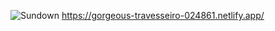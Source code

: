 ![Sundown](https://github.com/AnKiTa2456/AnimatedWebsite/assets/114217727/381dbc98-b63a-45eb-af17-74562613e695)
https://gorgeous-travesseiro-024861.netlify.app/
